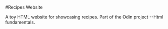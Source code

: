#Recipes Website

A toy HTML website for showcasing recipes.
Part of the Odin project --Html fundamentals. 
